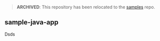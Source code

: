 > **ARCHIVED**: This repository has been relocated to the [samples](https://github.com/buildpack/samples/) repo.

## sample-java-app

Dsds
